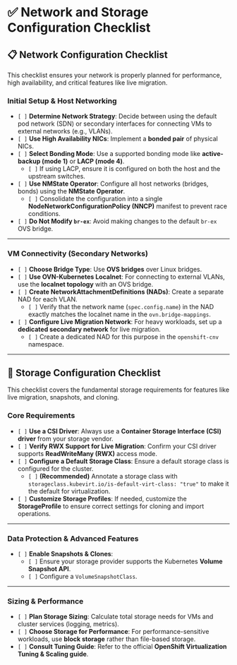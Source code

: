 # ✅ Network and Storage Configuration Checklist

## 📋 Network Configuration Checklist

This checklist ensures your network is properly planned for performance, high availability, and critical features like live migration.

### Initial Setup & Host Networking

* `[ ]` **Determine Network Strategy**: Decide between using the default pod network (SDN) or secondary interfaces for connecting VMs to external networks (e.g., VLANs).
* `[ ]` **Use High Availability NICs**: Implement a **bonded pair** of physical NICs.
* `[ ]` **Select Bonding Mode**: Use a supported bonding mode like **active-backup (mode 1)** or **LACP (mode 4)**.
    * `[ ]` If using LACP, ensure it is configured on both the host and the upstream switches.
* `[ ]` **Use NMState Operator**: Configure all host networks (bridges, bonds) using the **NMState Operator**.
    * `[ ]` Consolidate the configuration into a single **NodeNetworkConfigurationPolicy (NNCP)** manifest to prevent race conditions.
* `[ ]` **Do Not Modify `br-ex`**: Avoid making changes to the default `br-ex` OVS bridge.

***

### VM Connectivity (Secondary Networks)

* `[ ]` **Choose Bridge Type**: Use **OVS bridges** over Linux bridges.
* `[ ]` **Use OVN-Kubernetes Localnet**: For connecting to external VLANs, use the **localnet topology** with an OVS bridge.
* `[ ]` **Create NetworkAttachmentDefinitions (NADs)**: Create a separate NAD for each VLAN.
    * `[ ]` Verify that the network name (`spec.config.name`) in the NAD exactly matches the localnet name in the `ovn.bridge-mappings`.
* `[ ]` **Configure Live Migration Network**: For heavy workloads, set up a **dedicated secondary network** for live migration.
    * `[ ]` Create a dedicated NAD for this purpose in the `openshift-cnv` namespace.

***

## 💽 Storage Configuration Checklist

This checklist covers the fundamental storage requirements for features like live migration, snapshots, and cloning.

### Core Requirements

* `[ ]` **Use a CSI Driver**: Always use a **Container Storage Interface (CSI) driver** from your storage vendor.
* `[ ]` **Verify RWX Support for Live Migration**: Confirm your CSI driver supports **ReadWriteMany (RWX)** access mode.
* `[ ]` **Configure a Default Storage Class**: Ensure a default storage class is configured for the cluster.
    * `[ ]` **(Recommended)** Annotate a storage class with `storageclass.kubevirt.io/is-default-virt-class: "true"` to make it the default for virtualization.
* `[ ]` **Customize Storage Profiles**: If needed, customize the **StorageProfile** to ensure correct settings for cloning and import operations.

***

### Data Protection & Advanced Features

* `[ ]` **Enable Snapshots & Clones**:
    * `[ ]` Ensure your storage provider supports the Kubernetes **Volume Snapshot API**.
    * `[ ]` Configure a `VolumeSnapshotClass`.

***

### Sizing & Performance

* `[ ]` **Plan Storage Sizing**: Calculate total storage needs for VMs and cluster services (logging, metrics).
* `[ ]` **Choose Storage for Performance**: For performance-sensitive workloads, use **block storage** rather than file-based storage.
* `[ ]` **Consult Tuning Guide**: Refer to the official **OpenShift Virtualization Tuning & Scaling guide**.